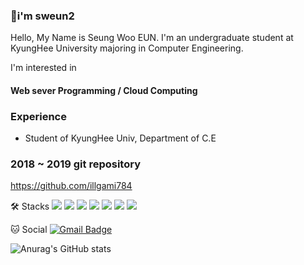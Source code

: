 ### 👋i'm sweun2
Hello, My Name is Seung Woo EUN.
I'm an undergraduate student at KyungHee University majoring in Computer Engineering.

I'm interested in
#### Web sever Programming / Cloud Computing

### Experience
- Student of KyungHee Univ, Department of C.E

### 2018 ~ 2019 git repository
https://github.com/illgami784

🛠️ Stacks
<a><img src="https://img.shields.io/badge/Spring-6DB33F?style=flat-square&logo=Spring&logoColor=ffffff"/></a>
<a><img src="https://img.shields.io/badge/MySQL-4479A1?style=flat-square&logo=MySQL&logoColor=ffffff"/></a>
<a><img src="https://img.shields.io/badge/Redis-DC382D?style=flat-square&logo=Redis&logoColor=ffffff"/><a/>
<a><img src="https://img.shields.io/badge/React-61DAFB?style=flat-square&logo=React&logoColor=000000"/></a>
<a><img src="https://img.shields.io/badge/Docker-2496ED?style=flat-square&logo=Docker&logoColor=ffffff"/></a>
<a><img src="https://img.shields.io/badge/Amazon%20AWS-232F3E?style=flat-square&logo=Amazon%20AWS&logoColor=ffffff"/></a>
<a><img src="https://img.shields.io/badge/GitHub Actions-#2088FF?style=flat-square&logo=GitHub Actions&logoColor=ffffff"/></a>

🐱 Social
[![Gmail Badge](https://img.shields.io/badge/Gmail-d14836?style=flat-square&logo=Gmail&logoColor=white&link=mailto:sweun3@gmail.com)](sweun3@gmail.com)

![Anurag's GitHub stats](https://github-readme-stats.vercel.app/api?username=sweun2&show_icons=true&theme=react)

